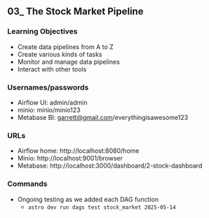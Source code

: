 ## 03_ The Stock Market Pipeline

### Learning Objectives
- Create data pipelines from A to Z
- Create various kinds of tasks
- Monitor and manage data pipelines
- Interact with other tools

### Usernames/passwords
- Airflow UI: admin/admin
- minio: minio/minio123
- Metabase BI: garrett@gmail.com/everythingisawesome123

### URLs
- Airflow home: http://localhost:8080/home
- Minio: http://localhost:9001/browser
- Metabase: http://localhost:3000/dashboard/2-stock-dashboard

### Commands
- Ongoing testing as we added each DAG function
  - `astro dev run dags test stock_market 2025-05-14`